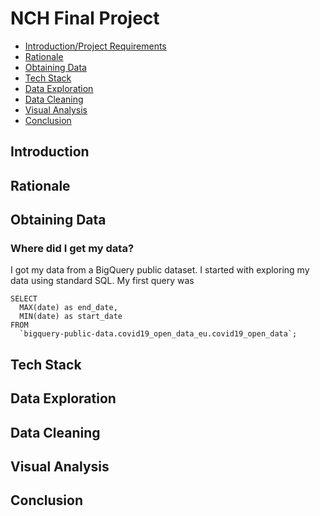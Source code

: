 # NCH Final Project
 
- [Introduction/Project Requirements](#Introduction)
- [Rationale](#Rationale)
- [Obtaining Data](#Obtaining-Data)
- [Tech Stack](#Tech-Stack)
- [Data Exploration](#Data-Exploration)
- [Data Cleaning](#Data-Cleaning)
- [Visual Analysis](#Visual-Analysis)
- [Conclusion](#Conclusion)

## Introduction

## Rationale

## Obtaining Data

### Where did I get my data?

I got my data from a BigQuery public dataset.
I started with exploring my data using standard SQL.
My first query was 
```
SELECT
  MAX(date) as end_date,
  MIN(date) as start_date
FROM
  `bigquery-public-data.covid19_open_data_eu.covid19_open_data`;
```

## Tech Stack

## Data Exploration

## Data Cleaning 

## Visual Analysis

## Conclusion 

